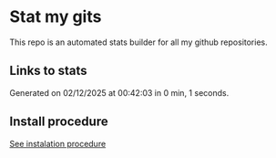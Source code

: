 # Stat my gits

This repo is an automated stats builder for all my github repositories.

## Links to stats


Generated on 02/12/2025 at 00:42:03 in 0 min, 1 seconds.

## Install procedure

[See instalation procedure](./src/install.md)
